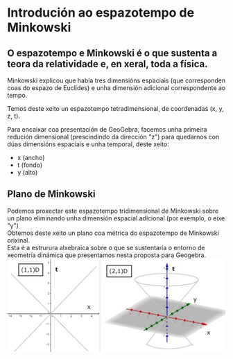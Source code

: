 # Introdución ao espazotempo de Minkowski

## O espazotempo e Minkowski é o que sustenta a teora da relatividade e, en xeral, toda a física.
Minkowski explicou que había tres dimensións espaciais (que corresponden coas do espazo de Euclides) e unha dimensión adicional correspondente ao tempo.<br>

Temos deste xeito un espazotempo tetradimensional, de coordenadas (x, y, z, t). <br>

Para encaixar coa presentación de GeoGebra, facemos unha primeira redución dimensional (prescindindo da dirección "z") para quedarnos con dúas dimensións espaciais e unha temporal, deste xeito:
* x (ancho)
* t (fondo)
* y (alto)

## Plano de Minkowski
Podemos proxectar este espazotempo tridimensional de Minkowski  sobre un plano eliminando unha dimensión espacial adicional (por exemplo, o eixe "y") <br>
Obtemos deste xeito un plano coa métrica do espazotempo de Minkowski orixinal. <br>
Esta é a estrurura alxebraica sobre o que se sustentaría o entorno de xeometría dinámica que presentamos nesta proposta para Geogebra.
![(2,2D e (2,1)D](https://github.com/probaxeoxebra/probaMinkoski/blob/master/IMAGES/11D-21D%20views.jpg "espazotempo esquerda: (1,1)D e dereita: (2,1)D ")
